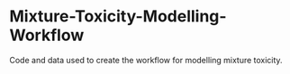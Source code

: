 # Mixture-Toxicity-Modelling-Workflow
Code and data used to create the workflow for modelling mixture toxicity.
